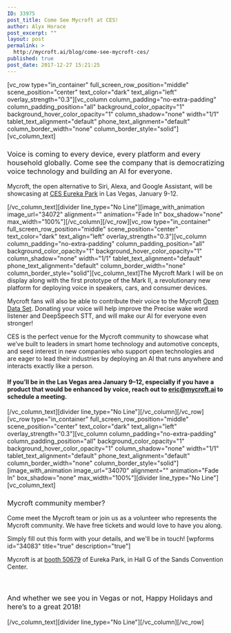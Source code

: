 ```yaml
---
ID: 33975
post_title: Come See Mycroft at CES!
author: Alyx Horace
post_excerpt: ""
layout: post
permalink: >
  http://mycroft.ai/blog/come-see-mycroft-ces/
published: true
post_date: 2017-12-27 15:21:25
---
```

[vc_row type="in_container" full_screen_row_position="middle" scene_position="center" text_color="dark" text_align="left" overlay_strength="0.3"][vc_column column_padding="no-extra-padding" column_padding_position="all" background_color_opacity="1" background_hover_color_opacity="1" column_shadow="none" width="1/1" tablet_text_alignment="default" phone_text_alignment="default" column_border_width="none" column_border_style="solid"][vc_column_text]
<h3><span style="font-weight: 400;">Voice is coming to every device, every platform and every household globally. Come see the company that is democratizing voice technology and building an AI for everyone.</span></h3>
<span style="font-weight: 400;">Mycroft, the open alternative to Siri, Alexa, and Google Assistant, will be showcasing at </span><a href="https://www.ces.tech/Topics/Startups/Startups.aspx"><span style="font-weight: 400;">CES Eureka Park</span></a><span style="font-weight: 400;"> in Las Vegas, January 9-12.</span>

[/vc_column_text][divider line_type="No Line"][image_with_animation image_url="34072" alignment="" animation="Fade In" box_shadow="none" max_width="100%"][/vc_column][/vc_row][vc_row type="in_container" full_screen_row_position="middle" scene_position="center" text_color="dark" text_align="left" overlay_strength="0.3"][vc_column column_padding="no-extra-padding" column_padding_position="all" background_color_opacity="1" background_hover_color_opacity="1" column_shadow="none" width="1/1" tablet_text_alignment="default" phone_text_alignment="default" column_border_width="none" column_border_style="solid"][vc_column_text]<span style="font-weight: 400;">The Mycroft Mark I will be on display along with the first prototype of the Mark II, a revolutionary new platform for deploying voice in speakers, cars, and consumer devices.</span>

<span style="font-weight: 400;">Mycroft fans will also be able to contribute their voice to the Mycroft </span><a href="https://mycroft.ai/blog/privacy-machine-learning-open-data-set-opt-feature/"><span style="font-weight: 400;">Open Data Set</span></a><span style="font-weight: 400;">. Donating your voice will help improve the Precise wake word listener and DeepSpeech STT, and will make our AI for everyone even stronger!</span>

<span style="font-weight: 400;">CES is the perfect venue for the Mycroft community to showcase what we’ve built to leaders in smart home technology and automotive concepts, and seed interest in new companies who support open technologies and are eager to lead their industries by deploying an AI that runs anywhere and interacts exactly like a person.</span>
<h4>If you’ll be in the Las Vegas area January 9–12, especially if you have a product that would be enhanced by voice, reach out to <a href="mailto:eric@mycroft.ai">eric@mycroft.ai</a> to schedule a meeting.</h4>
[/vc_column_text][divider line_type="No Line"][/vc_column][/vc_row][vc_row type="in_container" full_screen_row_position="middle" scene_position="center" text_color="dark" text_align="left" overlay_strength="0.3"][vc_column column_padding="no-extra-padding" column_padding_position="all" background_color_opacity="1" background_hover_color_opacity="1" column_shadow="none" width="1/1" tablet_text_alignment="default" phone_text_alignment="default" column_border_width="none" column_border_style="solid"][image_with_animation image_url="34070" alignment="" animation="Fade In" box_shadow="none" max_width="100%"][divider line_type="No Line"][vc_column_text]
<h3><span style="font-weight: 400;">Mycroft community member? </span></h3>
<span style="font-weight: 400;">Come meet the Mycroft team or join us as a volunteer who represents the Mycroft community. We have free tickets and would love to have you along.</span>

Simply fill out this form with your details, and we'll be in touch!
[wpforms id="34083" title="true" description="true"]

Mycroft is at <a href="https://ces18.mapyourshow.com/7_0/floorplan/?hallID=M&amp;selectedBooth=booth~50679">booth 50679</a> of Eureka Park, in Hall G of the Sands Convention Center.

&nbsp;
<h3><span style="font-weight: 400;">And whether we see you in Vegas or not, Happy Holidays and here’s to a great 2018!</span></h3>
[/vc_column_text][divider line_type="No Line"][/vc_column][/vc_row]